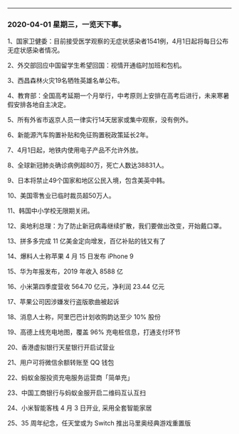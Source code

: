 

--------------------------------------
### 2020-04-01   星期三，一览天下事。

1、国家卫健委：目前接受医学观察的无症状感染者1541例，4月1日起将每日公布无症状感染者情况。

2、外交部回应中国留学生希望回国：视情开通临时加班和包机。

3、西昌森林火灾19名牺牲英雄名单公布。

4、教育部：全国高考延期一个月举行，中考原则上安排在高考后进行，未来寒暑假安排各地自主决定。

5、所有外省市返京人员一律实行14天居家或集中观察，没有例外。

6、新能源汽车购置补贴和免征购置税政策延长2年。

7、4月1日起，地铁内使用电子产品不允许外放。

8、全球新冠肺炎确诊病例超80万，死亡人数达38831人。

9、日本将禁止49个国家和地区公民入境，包含美英中韩。

10、美国零售业已临时裁员超50万人。

11、韩国中小学校无限期关闭。

12、奥地利总理：为了防止新冠病毒继续扩散，我们要做出改变，开始戴口罩。

13、拼多多完成 11 亿美金定向增发，百亿补贴的钱又有了

14、爆料人士称苹果 4 月 15 日发布 iPhone 9

15、华为年报发布，2019 年收入 8588 亿

16、小米第四季度营收 564.70 亿元，净利润 23.44 亿元

17、苹果公司因涉嫌发行盗版歌曲被起诉

18、消息人士称，阿里巴巴计划收购韵达至少 10% 股份

19、高德上线充电地图，覆盖 96% 充电桩信息，打通支付环节

20、香港虚拟银行天星银行开启试营业

21、用户可将微信余额转账至 QQ 钱包

22、蚂蚁金服投资充电服务运营商「简单充」

23、中国工商银行与蚂蚁金服开启二维码互认互扫

24、小米智能客栈 4 月 3 日开业, 采用全套智能家居

25、35 周年纪念，任天堂或为 Switch 推出马里奥经典游戏重置版